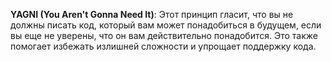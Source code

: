 **YAGNI (You Aren't Gonna Need It)**: Этот принцип гласит, что вы не должны писать код, который вам может понадобиться в будущем, если вы еще не уверены, что он вам действительно понадобится. Это также помогает избежать излишней сложности и упрощает поддержку кода.
